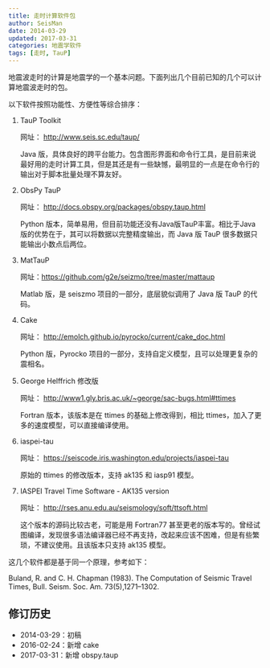 ```yaml
---
title: 走时计算软件包
author: SeisMan
date: 2014-03-29
updated: 2017-03-31
categories: 地震学软件
tags: [走时, TauP]
---
```


地震波走时的计算是地震学的一个基本问题。下面列出几个目前已知的几个可以计算地震波走时的包。

<!--more-->

以下软件按照功能性、方便性等综合排序：

1.  TauP Toolkit

    网址： <http://www.seis.sc.edu/taup/>

    Java 版，具体良好的跨平台能力。包含图形界面和命令行工具，是目前来说最好用的走时计算工具，但是其还是有一些缺憾，最明显的一点是在命令行的输出对于脚本批量处理不算友好。

2.  ObsPy TauP

    网址： <http://docs.obspy.org/packages/obspy.taup.html>

    Python 版本，简单易用，但目前功能还没有Java版TauP丰富。相比于Java版的优势在于，其可以将数据以完整精度输出，而 Java 版 TauP 很多数据只能输出小数点后两位。

3.  MatTauP

    网址：<https://github.com/g2e/seizmo/tree/master/mattaup>

    Matlab 版，是 seiszmo 项目的一部分，底层貌似调用了 Java 版 TauP 的代码。

4.  Cake

    网址： <http://emolch.github.io/pyrocko/current/cake_doc.html>

    Python 版，Pyrocko 项目的一部分，支持自定义模型，且可以处理更复杂的震相名。

5.  George Helffrich 修改版

    网址： <http://www1.gly.bris.ac.uk/~george/sac-bugs.html#ttimes>

    Fortran 版本，该版本是在 ttimes 的基础上修改得到，相比 ttimes，加入了更多的速度模型，可以直接编译使用。

6.  iaspei-tau

    网址： <https://seiscode.iris.washington.edu/projects/iaspei-tau>

    原始的 ttimes 的修改版本，支持 ak135 和 iasp91 模型。

7.  IASPEI Travel Time Software - AK135 version

    网址： <http://rses.anu.edu.au/seismology/soft/ttsoft.html>

    这个版本的源码比较古老，可能是用 Fortran77 甚至更老的版本写的。曾经试图编译，发现很多语法编译器已经不再支持，改起来应该不困难，但是有些繁琐，不建议使用。且该版本只支持 ak135 模型。

这几个软件都是基于同一个原理，参考如下：

Buland, R. and C. H. Chapman (1983). The Computation of Seismic Travel Times, Bull. Seism. Soc. Am. 73(5),1271–1302.

## 修订历史

-   2014-03-29：初稿
-   2016-02-24：新增 cake
-   2017-03-31：新增 obspy.taup

